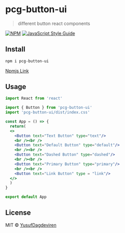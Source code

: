 # pcg-button-ui

> different button react components

[![NPM](https://img.shields.io/npm/v/pcg-button-ui.svg)](https://www.npmjs.com/package/pcg-button-ui) [![JavaScript Style Guide](https://img.shields.io/badge/code_style-standard-brightgreen.svg)](https://standardjs.com)

## Install

```bash
npm i pcg-button-ui
```
[Npmjs Link](https://www.npmjs.com/package/pcg-button-ui)

## Usage

```jsx
import React from 'react'

import { Button } from 'pcg-button-ui'
import 'pcg-button-ui/dist/index.css'

const App = () => {
  return(
  <>
    <Button text="Text Button" type="text"/>
    <br /><br />
    <Button text="Default Button" type="default"/>
    <br /><br />
    <Button text="Dashed Button" type="dashed"/>
    <br /><br />
    <Button text="Primary Button" type="primary"/>
    <br /><br />
    <Button text="Link Button" type = "link"/>
  </>
  )
}

export default App
```

## License

MIT © [YusufDagdeviren](https://github.com/YusufDagdeviren)